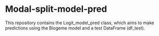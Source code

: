# Modal-split-model-pred
This repository contains the Logit_model_pred class, which aims to make predictions using the Biogeme model and a test DataFrame (df_test).
